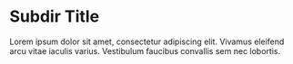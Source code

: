 # Subdir Title

Lorem ipsum dolor sit amet, consectetur adipiscing elit. Vivamus eleifend arcu vitae iaculis varius. Vestibulum faucibus convallis sem nec lobortis.